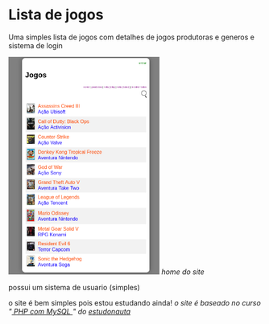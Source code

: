 # Lista de jogos

Uma simples lista de jogos com detalhes de jogos produtoras e generos e sistema de login

<img src='fotos/home.png' alt='home' width='300px'/>
<em>home do site</em>


possui um sistema de usuario (simples)

o site é bem simples pois estou estudando ainda!
<em>o site é baseado no curso "<a href='https://www.estudonauta.com/curso/php-com-banco-de-dados-modulo-00-primeiros-passos/'> PHP com MySQL </a>" do <a href='https://www.estudonauta.com'> estudonauta </a> </em>
